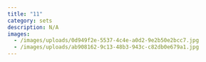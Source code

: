 ```yaml
---
title: "11"
category: sets
description: N/A
images:
  - /images/uploads/0d949f2e-5537-4c4e-a0d2-9e2b50e2bcc7.jpg
  - /images/uploads/ab908162-9c13-48b3-943c-c82db0e679a1.jpg
---
```

